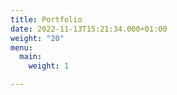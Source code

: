 ```yaml
---
title: Portfolio
date: 2022-11-13T15:21:34.000+01:00
weight: "20"
menu:
  main:
    weight: 1

---
```


